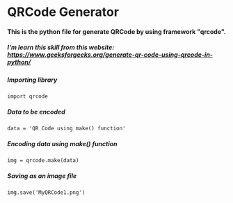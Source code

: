 # QRCode Generator
#### This is the python file for generate QRCode by using framework "qrcode".
##### I'm learn this skill from this website: https://www.geeksforgeeks.org/generate-qr-code-using-qrcode-in-python/

##### Importing library
```
import qrcode
```
##### Data to be encoded
```
data = 'QR Code using make() function'
```
##### Encoding data using make() function
```
img = qrcode.make(data)
```
##### Saving as an image file
```
img.save('MyQRCode1.png')
```

